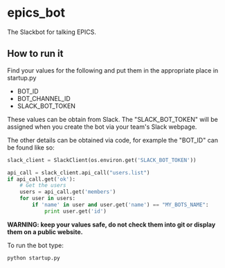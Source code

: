# epics_bot
The Slackbot for talking EPICS.

## How to run it

Find your values for the following and put them in the appropriate place in startup.py

* BOT_ID
* BOT_CHANNEL_ID
* SLACK_BOT_TOKEN

These values can be obtain from Slack. The "SLACK_BOT_TOKEN" will be assigned when you create the bot via your team's Slack webpage.

The other details can be obtained via code, for example the "BOT_ID" can be found like so:

```python
slack_client = SlackClient(os.environ.get('SLACK_BOT_TOKEN'))

api_call = slack_client.api_call("users.list")
if api_call.get('ok'):
    # Get the users
    users = api_call.get('members')
    for user in users:
        if 'name' in user and user.get('name') == "MY_BOTS_NAME":
            print user.get('id')
```

**WARNING: keep your values safe, do not check them into git or display them on a public website.**

To run the bot type:
```
python startup.py
```
